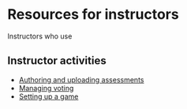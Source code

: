 # Resources for instructors

Instructors who use 

## Instructor activities

- [Authoring and uploading assessments](assessment/README.md)
- [Managing voting](voting/README.md)
- [Setting up a game](game/README.md)
